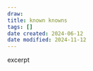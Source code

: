 ```yaml
---
draw:
title: known knowns
tags: []
date created: 2024-06-12
date modified: 2024-11-12
---
```


excerpt

<!-- more -->
